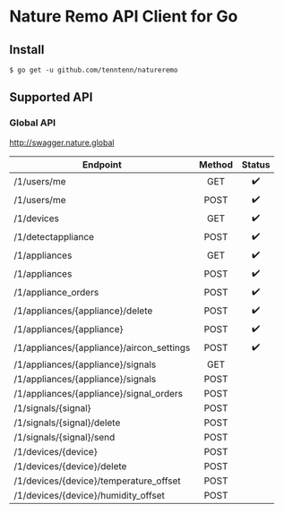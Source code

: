 # Nature Remo API Client for Go

## Install

```
$ go get -u github.com/tenntenn/natureremo
```

## Supported API

### Global API

http://swagger.nature.global

|                 Endpoint                | Method |     Status       |
|-----------------------------------------|:------:|:----------------:|
|/1/users/me                              | GET    |:heavy_check_mark:|
|/1/users/me                              | POST   |:heavy_check_mark:|
|/1/devices                               | GET    |:heavy_check_mark:|
|/1/detectappliance                       | POST   |:heavy_check_mark:|
|/1/appliances                            | GET    |:heavy_check_mark:|
|/1/appliances                            | POST   |:heavy_check_mark:|
|/1/appliance_orders                      | POST   |:heavy_check_mark:|
|/1/appliances/{appliance}/delete         | POST   |:heavy_check_mark:|
|/1/appliances/{appliance}                | POST   |:heavy_check_mark:|
|/1/appliances/{appliance}/aircon_settings| POST   |:heavy_check_mark:|
|/1/appliances/{appliance}/signals        | GET    |                  |
|/1/appliances/{appliance}/signals        | POST   |                  |
|/1/appliances/{appliance}/signal_orders  | POST   |                  |
|/1/signals/{signal}                      | POST   |                  |
|/1/signals/{signal}/delete               | POST   |                  |
|/1/signals/{signal}/send                 | POST   |                  |
|/1/devices/{device}                      | POST   |                  |
|/1/devices/{device}/delete               | POST   |                  |
|/1/devices/{device}/temperature_offset   | POST   |                  |
|/1/devices/{device}/humidity_offset      | POST   |                  |
